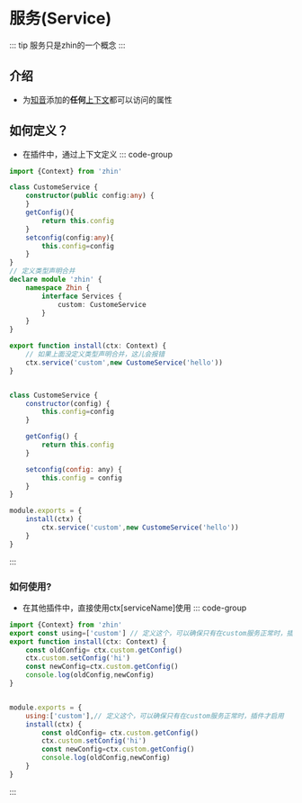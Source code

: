 # 服务(Service)
::: tip
服务只是zhin的一个概念
:::
## 介绍

- 为[知音](#知音--zhin-)添加的**任何**[上下文](#上下文--context-)都可以访问的属性

## 如何定义？
- 在插件中，通过上下文定义
::: code-group

```typescript
import {Context} from 'zhin'

class CustomeService {
    constructor(public config:any) {
    }
    getConfig(){
        return this.config
    }
    setconfig(config:any){
        this.config=config
    }
}
// 定义类型声明合并
declare module 'zhin' {
    namespace Zhin {
        interface Services {
            custom: CustomeService
        }
    }
}

export function install(ctx: Context) {
    // 如果上面没定义类型声明合并，这儿会报错
    ctx.service('custom',new CustomeService('hello'))
}
```
```javascript

class CustomeService {
    constructor(config) {
        this.config=config
    }

    getConfig() {
        return this.config
    }

    setconfig(config: any) {
        this.config = config
    }
}

module.exports = {
    install(ctx) {
        ctx.service('custom',new CustomeService('hello'))
    }
}
```
:::
### 如何使用?
- 在其他插件中，直接使用ctx[serviceName]使用
::: code-group

```typescript
import {Context} from 'zhin'
export const using=['custom'] // 定义这个，可以确保只有在custom服务正常时，插件才启用
export function install(ctx: Context) {
    const oldConfig= ctx.custom.getConfig()
    ctx.custom.setConfig('hi')
    const newConfig=ctx.custom.getConfig()
    console.log(oldConfig,newConfig)
}
```
```javascript

module.exports = {
    using:['custom'],// 定义这个，可以确保只有在custom服务正常时，插件才启用
    install(ctx) {
        const oldConfig= ctx.custom.getConfig()
        ctx.custom.setConfig('hi')
        const newConfig=ctx.custom.getConfig()
        console.log(oldConfig,newConfig)
    }
}
```
:::

